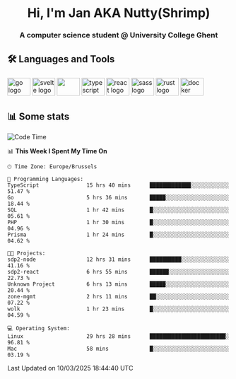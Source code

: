<h1 align="center">Hi, I'm Jan AKA Nutty(Shrimp)</h1>
<h3 align="center">A computer science student @ University College Ghent</h3>

<h2 align="left">🛠️ Languages and Tools</h2>

###

<div align="left">
  <img src="https://cdn.jsdelivr.net/gh/devicons/devicon/icons/go/go-original.svg" height="40" width="52" alt="go logo"  />
  <img src="https://cdn.jsdelivr.net/gh/devicons/devicon@latest/icons/svelte/svelte-original.svg"  height="40" width="52" alt="svelte logo" />
  <img src="https://cdn.jsdelivr.net/gh/devicons/devicon@latest/icons/tailwindcss/tailwindcss-original.svg" height="40" width="52" />
  <img src="https://cdn.jsdelivr.net/gh/devicons/devicon/icons/typescript/typescript-original.svg" height="40" width="52" alt="typescript logo"  />
  <img src="https://cdn.jsdelivr.net/gh/devicons/devicon/icons/react/react-original.svg" height="40" width="52" alt="react logo"  />
  <img src="https://cdn.jsdelivr.net/gh/devicons/devicon/icons/sass/sass-original.svg" height="40" width="52" alt="sass logo"  />
  <img src="https://cdn.jsdelivr.net/gh/devicons/devicon@latest/icons/rust/rust-original.svg" height="40" width="52" alt="rust logo" />
  <img src="https://cdn.jsdelivr.net/gh/devicons/devicon/icons/docker/docker-original.svg" height="40" width="52" alt="docker logo"  />
</div>

<h2>📊 Some stats</h2>

<!--START_SECTION:waka-->
![Code Time](http://img.shields.io/badge/Code%20Time-5%2C723%20hrs%2039%20mins-blue)

📊 **This Week I Spent My Time On** 

```text
🕑︎ Time Zone: Europe/Brussels

💬 Programming Languages: 
TypeScript               15 hrs 40 mins      █████████████░░░░░░░░░░░░   51.47 % 
Go                       5 hrs 36 mins       █████░░░░░░░░░░░░░░░░░░░░   18.44 % 
SQL                      1 hr 42 mins        █░░░░░░░░░░░░░░░░░░░░░░░░   05.61 % 
PHP                      1 hr 30 mins        █░░░░░░░░░░░░░░░░░░░░░░░░   04.96 % 
Prisma                   1 hr 24 mins        █░░░░░░░░░░░░░░░░░░░░░░░░   04.62 % 

🐱‍💻 Projects: 
sdp2-node                12 hrs 31 mins      ██████████░░░░░░░░░░░░░░░   41.16 % 
sdp2-react               6 hrs 55 mins       ██████░░░░░░░░░░░░░░░░░░░   22.73 % 
Unknown Project          6 hrs 13 mins       █████░░░░░░░░░░░░░░░░░░░░   20.44 % 
zone-mgmt                2 hrs 11 mins       ██░░░░░░░░░░░░░░░░░░░░░░░   07.22 % 
wolk                     1 hr 23 mins        █░░░░░░░░░░░░░░░░░░░░░░░░   04.59 % 

💻 Operating System: 
Linux                    29 hrs 28 mins      ████████████████████████░   96.81 % 
Mac                      58 mins             █░░░░░░░░░░░░░░░░░░░░░░░░   03.19 % 
```


 Last Updated on 10/03/2025 18:44:40 UTC
<!--END_SECTION:waka-->
